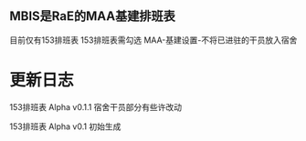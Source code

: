 ## MBIS是RaE的MAA基建排班表
目前仅有153排班表
153排班表需勾选 MAA-基建设置-不将已进驻的干员放入宿舍

# 更新日志

153排班表 Alpha v0.1.1
宿舍干员部分有些许改动

153排班表 Alpha v0.1
初始生成
